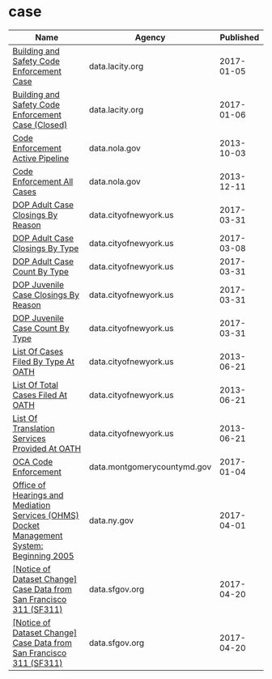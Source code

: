 # case

Name | Agency | Published
---- | ---- | ---------
[Building and Safety Code Enforcement Case](../socrata/2uz8-3tj3.md) | data.lacity.org | 2017-01-05
[Building and Safety Code Enforcement Case (Closed)](../socrata/q3qu-98vb.md) | data.lacity.org | 2017-01-06
[Code Enforcement Active Pipeline](../socrata/8pqz-ftzc.md) | data.nola.gov | 2013-10-03
[Code Enforcement All Cases](../socrata/u6yx-v2tw.md) | data.nola.gov | 2013-12-11
[DOP Adult Case Closings By Reason](../socrata/u6p4-fsey.md) | data.cityofnewyork.us | 2017-03-31
[DOP Adult Case Closings By Type](../socrata/k72f-2ytm.md) | data.cityofnewyork.us | 2017-03-08
[DOP Adult Case Count By Type](../socrata/y3gq-zv28.md) | data.cityofnewyork.us | 2017-03-31
[DOP Juvenile Case Closings By Reason](../socrata/wha7-46h5.md) | data.cityofnewyork.us | 2017-03-31
[DOP Juvenile Case Count By Type](../socrata/c49b-3kmd.md) | data.cityofnewyork.us | 2017-03-31
[List Of Cases Filed By Type At OATH](../socrata/s7vy-wmm7.md) | data.cityofnewyork.us | 2013-06-21
[List Of Total Cases Filed At OATH](../socrata/j8uz-fizu.md) | data.cityofnewyork.us | 2013-06-21
[List Of Translation Services Provided At OATH](../socrata/8n8g-m3vw.md) | data.cityofnewyork.us | 2013-06-21
[OCA Code Enforcement](../socrata/qdey-wt67.md) | data.montgomerycountymd.gov | 2017-01-04
[Office of Hearings and Mediation Services (OHMS) Docket Management System: Beginning 2005](../socrata/2qhq-8f6k.md) | data.ny.gov | 2017-04-01
[[Notice of Dataset Change] Case Data from San Francisco 311 (SF311)](../socrata/vw6y-z8j6.md) | data.sfgov.org | 2017-04-20
[[Notice of Dataset Change] Case Data from San Francisco 311 (SF311)](../socrata/vw6y-z8j6.md) | data.sfgov.org | 2017-04-20


